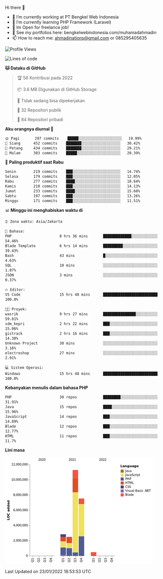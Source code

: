 Hi there 👋

- 🔭 I’m currently working at PT Bengkel Web Indonesia
- 🌱 I’m currently learning PHP Framework (Laravel)
- 📂 Im Open for freelance job!
- 🧷 See my portfolios here: bengkelwebindonesia.com/muhamadahmadin
- 📫 How to reach me: ahmadinations@gmail.com or 085295405635


<!--START_SECTION:waka-->
![Profile Views](http://img.shields.io/badge/Profil%20dilihat-0-blue)

![Lines of code](https://img.shields.io/badge/Sejak%20Hello%20World%20aku%20telah%20menulis-25%20Million%20baris%20kode-blue)

**🐱 Dataku di GitHub** 

> 🏆 56 Kontribusi pada 2022
 > 
> 📦 3.6 MB Digunakan di GitHub Storage 
 > 
> 🚫 Tidak sedang bisa dipekerjakan
 > 
> 📜 32 Repositori publik 
 > 
> 🔑 84 Repositori pribadi  
 > 
**Aku orangnya diurnal 🐤** 

```text
🌞 Pagi       297 commits    █████░░░░░░░░░░░░░░░░░░░░   19.99% 
🌆 Siang      452 commits    ███████░░░░░░░░░░░░░░░░░░   30.42% 
🌃 Petang     434 commits    ███████░░░░░░░░░░░░░░░░░░   29.21% 
🌙 Malam      303 commits    █████░░░░░░░░░░░░░░░░░░░░   20.39%

```
📅 **Paling produktif saat Rabu** 

```text
Senin        219 commits    ███░░░░░░░░░░░░░░░░░░░░░░   14.74% 
Selasa       179 commits    ███░░░░░░░░░░░░░░░░░░░░░░   12.05% 
Rabu         277 commits    ████░░░░░░░░░░░░░░░░░░░░░   18.64% 
Kamis        210 commits    ███░░░░░░░░░░░░░░░░░░░░░░   14.13% 
Jumat        233 commits    ████░░░░░░░░░░░░░░░░░░░░░   15.68% 
Sabtu        197 commits    ███░░░░░░░░░░░░░░░░░░░░░░   13.26% 
Minggu       171 commits    ███░░░░░░░░░░░░░░░░░░░░░░   11.51%

```


📊 **Minggu ini menghabiskan waktu di** 

```text
⌚︎ Zona waktu: Asia/Jakarta

💬 Bahasa: 
PHP                      8 hrs 36 mins       █████████████░░░░░░░░░░░░   54.46% 
Blade Template           6 hrs 14 mins       █████████░░░░░░░░░░░░░░░░   39.43% 
Bash                     43 mins             █░░░░░░░░░░░░░░░░░░░░░░░░   4.63% 
SQL                      10 mins             ░░░░░░░░░░░░░░░░░░░░░░░░░   1.07% 
JSON                     3 mins              ░░░░░░░░░░░░░░░░░░░░░░░░░   0.37%

🔥 Editor: 
VS Code                  15 hrs 48 mins      █████████████████████████   100.0%

🐱‍💻 Proyek: 
wasrik                   9 hrs 27 mins       ███████████████░░░░░░░░░░   59.81% 
sdm_kepri                2 hrs 22 mins       ███░░░░░░░░░░░░░░░░░░░░░░   15.06% 
gistrack                 2 hrs 16 mins       ███░░░░░░░░░░░░░░░░░░░░░░   14.38% 
Unknown Project          30 mins             ░░░░░░░░░░░░░░░░░░░░░░░░░   3.16% 
electroshop              27 mins             ░░░░░░░░░░░░░░░░░░░░░░░░░   2.91%

💻 Sistem Operasi: 
Windows                  15 hrs 48 mins      █████████████████████████   100.0%

```

**Kebanyakan menulis dalam bahasa PHP** 

```text
PHP                      30 repos            ████████░░░░░░░░░░░░░░░░░   31.91% 
Java                     15 repos            ████░░░░░░░░░░░░░░░░░░░░░   15.96% 
JavaScript               14 repos            ███░░░░░░░░░░░░░░░░░░░░░░   14.89% 
Blade                    12 repos            ███░░░░░░░░░░░░░░░░░░░░░░   12.77% 
HTML                     11 repos            ███░░░░░░░░░░░░░░░░░░░░░░   11.7%

```


**Lini masa**

![Chart not found](https://raw.githubusercontent.com/MuhamadAhmadin/MuhamadAhmadin/master/charts/bar_graph.png) 


 Last Updated on 23/01/2022 18:53:53 UTC
<!--END_SECTION:waka-->
